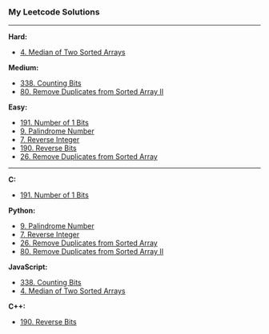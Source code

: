 ### My Leetcode Solutions

---

**Hard:**
- [4. Median of Two Sorted Arrays](<./4. Median of Two Sorted Arrays>)

**Medium:**
- [338. Counting Bits](<./338. Counting Bits>)
- [80. Remove Duplicates from Sorted Array II](<./80. Remove Duplicates from Sorted Array II>)

**Easy:**
- [191. Number of 1 Bits](<./191. Number of 1 Bits>)
- [9. Palindrome Number](<./9. Palindrome Number>)
- [7. Reverse Integer](<./7. Reverse Integer>)
- [190. Reverse Bits](<./190. Reverse Bits>)
- [26. Remove Duplicates from Sorted Array](<./26. Remove Duplicates from Sorted Array>)

---

**C:**
- [191. Number of 1 Bits](<./191. Number of 1 Bits>)

**Python:**
- [9. Palindrome Number](<./9. Palindrome Number>)
- [7. Reverse Integer](<./7. Reverse Integer>)
- [26. Remove Duplicates from Sorted Array](<./26. Remove Duplicates from Sorted Array>)
- [80. Remove Duplicates from Sorted Array II](<./80. Remove Duplicates from Sorted Array II>)

**JavaScript:**
- [338. Counting Bits](<./338. Counting Bits>)
- [4. Median of Two Sorted Arrays](<./4. Median of Two Sorted Arrays>)

**C++:**
- [190. Reverse Bits](<./190. Reverse Bits>)
